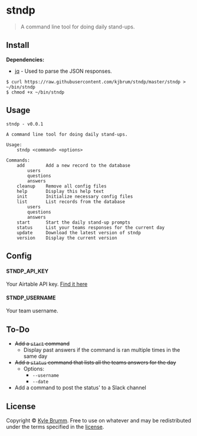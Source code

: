 # stndp

> A command line tool for doing daily stand-ups.


## Install

__Dependencies:__

- [jq](https://stedolan.github.io/jq) - Used to parse the JSON responses.

```
$ curl https://raw.githubusercontent.com/kjbrum/stndp/master/stndp > ~/bin/stndp
$ chmod +x ~/bin/stndp
```


## Usage

```
stndp - v0.0.1

A command line tool for doing daily stand-ups.

Usage:
    stndp <command> <options>

Commands:
    add        Add a new record to the database
        users
        questions
        answers
    cleanup    Remove all config files
    help       Display this help text
    init       Initialize necessary config files
    list       List records from the database
        users
        questions
        answers
    start      Start the daily stand-up prompts
    status     List your teams responses for the current day
    update     Download the latest version of stndp
    version    Display the current version
```


## Config

#### STNDP_API_KEY

Your Airtable API key. [Find it here](https://airtable.com/account)

#### STNDP_USERNAME

Your team username.


## To-Do

- ~~Add a `start` command~~
    - Display past answers if the command is ran multiple times in the same day
- ~~Add a `status` command that lists all the teams answers for the day~~
    - Options:
        - `--username`
        - `--date`
- Add a command to post the status' to a Slack channel


## License

Copyright © [Kyle Brumm](http://kylebrumm.com). Free to use on whatever and may be redistributed under the terms specified in the [license](LICENSE.md).
